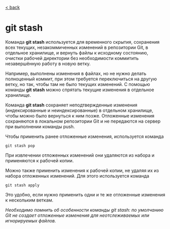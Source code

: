[< back](/readme.md)

# git stash

Команда **git stash** используется для временного скрытия, сохранения всех текущих, незакоммиченных изменений в репозитории Git, в отдельное хранилище, и вернуть файлы к исходному состоянию, очистки рабочей директории без необходимости коммитить незавершённую работу в новую ветку.

Например, выполнены изменения в файлах, но не нужно делать полноценный коммит, при этом требуется переключиться на другую ветку, но так, чтобы там не было текущих изменений. С помощью команды **git stash** можно спрятать текущие изменения в отдельное хранилище.

Команда **git stash** сохраняет неподтвержденные изменения (индексированные и неиндексированные) в отдельном хранилище, чтобы можно было вернуться к ним позже.
Отложенные изменения сохраняются в локальном репозитории Git и не передаются на сервер при выполнении команды push.

Чтобы применить ранее отложенные изменения, используется команда
```
git stash pop
```

При извлечении отложенных изменений они удаляются из набора и применяются к рабочей копии.

Можно также применить изменения к рабочей копии, не удаляя их из набора отложенных изменений. Для этого используется команда
```
git stash apply
```

Это удобно, если нужно применить одни и те же отложенные изменения к нескольким веткам.

*Необходимо помнить об особенности команды git stash: по умолчанию Git не создает отложенные изменения для неотслеживаемых или игнорируемых файлов.*